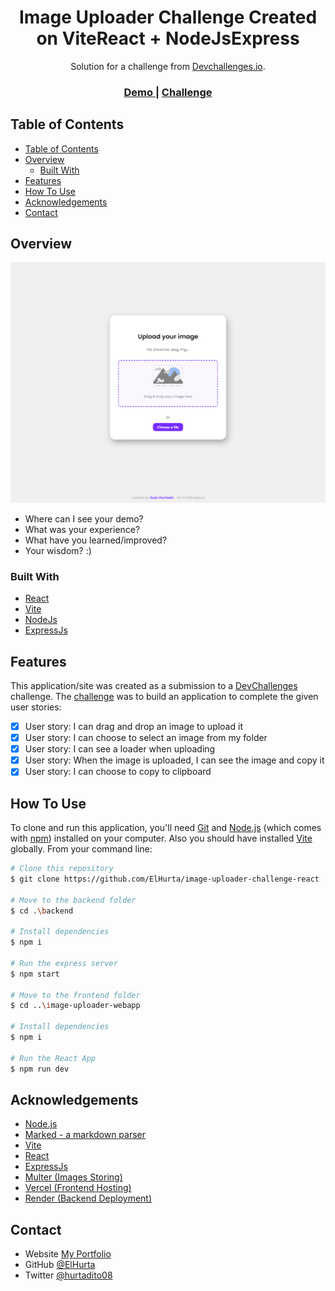 <h1 align="center">Image Uploader Challenge Created on ViteReact + NodeJsExpress</h1>

<div align="center">
   Solution for a challenge from  <a href="http://devchallenges.io" target="_blank">Devchallenges.io</a>.
</div>

<div align="center">
  <h3>
    <a href="https://image-uploader-challenge-react-elhurta.vercel.app/">
      Demo
    </a>
    <span> | </span>
    <a href="https://devchallenges.io/challenges/O2iGT9yBd6xZBrOcVirx">
      Challenge
    </a>
  </h3>
</div>

<!-- TABLE OF CONTENTS -->

## Table of Contents

- [Table of Contents](#table-of-contents)
- [Overview](#overview)
  - [Built With](#built-with)
- [Features](#features)
- [How To Use](#how-to-use)
- [Acknowledgements](#acknowledgements)
- [Contact](#contact)

<!-- OVERVIEW -->

## Overview

![screenshot](https://github.com/ElHurta/image-uploader-challenge-react/blob/main/assets/image-uploader-challenge-react-elhurta.vercel.app_.png?raw=true)

- Where can I see your demo?
- What was your experience?
- What have you learned/improved?
- Your wisdom? :)

### Built With

- [React](https://reactjs.org/)
- [Vite](https://vitejs.dev/)
- [NodeJs](https://nodejs.org/en)
- [ExpressJs](http://expressjs.com/)

## Features

This application/site was created as a submission to a [DevChallenges](https://devchallenges.io/challenges) challenge. The [challenge](https://devchallenges.io/challenges/O2iGT9yBd6xZBrOcVirx) was to build an application to complete the given user stories:

- [x] User story: I can drag and drop an image to upload it
- [x] User story: I can choose to select an image from my folder
- [x] User story: I can see a loader when uploading
- [x] User story: When the image is uploaded, I can see the image and copy it
- [x] User story: I can choose to copy to clipboard

## How To Use

To clone and run this application, you'll need [Git](https://git-scm.com) and [Node.js](https://nodejs.org/en/download/) (which comes with [npm](http://npmjs.com)) installed on your computer. Also you should have installed [Vite](https://vitejs.dev/) globally. From your command line:

```bash
# Clone this repository
$ git clone https://github.com/ElHurta/image-uploader-challenge-react

# Move to the backend folder
$ cd .\backend

# Install dependencies
$ npm i

# Run the express server
$ npm start

# Move to the frontend folder
$ cd ..\image-uploader-webapp

# Install dependencies
$ npm i

# Run the React App
$ npm run dev
```

## Acknowledgements

<!-- This section should list any articles or add-ons/plugins that helps you to complete the project. This is optional but it will help you in the future. For example -->

- [Node.js](https://nodejs.org/)
- [Marked - a markdown parser](https://github.com/chjj/marked)
- [Vite](https://vitejs.dev/)
- [React](https://reactjs.org/)
- [ExpressJs](http://expressjs.com/)
- [Multer (Images Storing)](https://www.npmjs.com/package/multer)
- [Vercel (Frontend Hosting)](https://vercel.com/)
- [Render (Backend Deployment)](https://render.com/)
## Contact

- Website [My Portfolio]([https://{your-web-site-link}](https://juan-hurtado-portfolio.netlify.app/))
- GitHub [@ElHurta](https://github.com/ElHurta)
- Twitter [@hurtadito08](https://twitter.com/hurtadito08)
